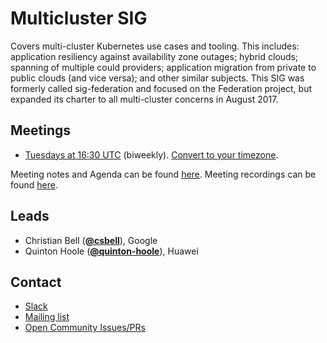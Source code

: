 <!---
This is an autogenerated file!

Please do not edit this file directly, but instead make changes to the
sigs.yaml file in the project root.

To understand how this file is generated, see https://git.k8s.io/community/generator/README.md
-->
# Multicluster SIG

Covers multi-cluster Kubernetes use cases and tooling. This includes: application resiliency against availability zone outages; hybrid clouds; spanning of multiple could providers; application migration from private to public clouds (and vice versa); and other similar subjects. This SIG was formerly called sig-federation and focused on the Federation project, but expanded its charter to all multi-cluster concerns in August 2017.

## Meetings
* [Tuesdays at 16:30 UTC](https://zoom.us/my/k8s.mc) (biweekly). [Convert to your timezone](http://www.thetimezoneconverter.com/?t=16:30&tz=UTC).

Meeting notes and Agenda can be found [here](https://docs.google.com/document/d/18mk62nOXE_MCSSnb4yJD_8UadtzJrYyJxFwbrgabHe8/edit).
Meeting recordings can be found [here](https://www.youtube.com/watch?v=iWKC3FsNHWg&list=PL69nYSiGNLP0HqgyqTby6HlDEz7i1mb0-).

## Leads
* Christian Bell (**[@csbell](https://github.com/csbell)**), Google
* Quinton Hoole (**[@quinton-hoole](https://github.com/quinton-hoole)**), Huawei

## Contact
* [Slack](https://kubernetes.slack.com/messages/sig-multicluster)
* [Mailing list](https://groups.google.com/forum/#!forum/kubernetes-sig-multicluster)
* [Open Community Issues/PRs](https://github.com/kubernetes/community/labels/sig%2Fmulticluster)

<!-- BEGIN CUSTOM CONTENT -->

<!-- END CUSTOM CONTENT -->
